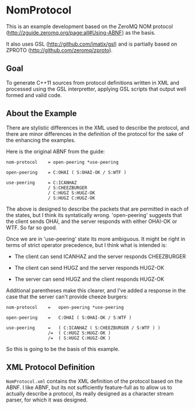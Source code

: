 
# NomProtocol

This is an example development based on the ZeroMQ NOM protocol (http://zguide.zeromq.org/page:all#Using-ABNF) as the basis.

It also uses GSL (http://github.com/imatix/gsl) and is partially based on ZPROTO (http://github.com/zeromq/zproto).

## Goal

To generate C++11 sources from protocol definitions written in XML and processed using the GSL interpretter, applying GSL scripts that output well formed and valid code.

## About the Example

There are stylistic differences in the XML used to describe the protocol, and there are minor differences in the definition of the protocol for the sake of the enhancing the examples.

Here is the original ABNF from the guide:

    nom-protocol    = open-peering *use-peering

    open-peering    = C:OHAI ( S:OHAI-OK / S:WTF )

    use-peering     = C:ICANHAZ
                    / S:CHEEZBURGER
                    / C:HUGZ S:HUGZ-OK
                    / S:HUGZ C:HUGZ-OK

The above is designed to describe the packets that are permitted in each of the states, but I think its syntatically wrong. 'open-peering' suggests that the client sends OHAI, and the server responds with either OHAI-OK or WTF.  So far so good.

Once we are in 'use-peering' state its more ambiguous.  It might be right in terms of strict operator precedence, but I think what is intended is:

* The client can send ICANHAZ and the server responds CHEEZBURGER

* The client can send HUGZ and the server responds HUGZ-OK

* The server can send HUGZ and the client responds HUGZ-OK

Additional parentheses make this clearer, and I've added a response in the case that the server can't provide cheeze burgers:

    nom-protocol    =   open-peering *use-peering

    open-peering    =   C:OHAI ( S:OHAI-OK / S:WTF )

    use-peering     =   ( C:ICANHAZ ( S:CHEEZBURGER / S:WTF ) )
                    /=  ( C:HUGZ S:HUGZ-OK )
                    /=  ( S:HUGZ C:HUGZ-OK )
                    
So this is going to be the basis of this example.

## XML Protocol Definition

`NomProtocol.xml` contains the XML definition of the protocol based on the ABNF.  I like ABNF, but its not sufficiently feature-full as to allow us to actually describe a protocol, its really designed as a character stream parser, for which it was designed.





